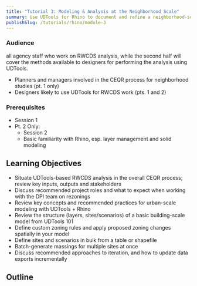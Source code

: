 ```yaml
---
title: "Tutorial 3: Modeling & Analysis at the Neighborhood Scale"
summary: Use UDTools for Rhino to document and refine a neighborhood-scale RWCDS.
publishSlug: /tutorials/rhino/module-3
---
```


### Audience

all agency staff who work on RWCDS analysis, while the second half will cover the methods available to designers for performing the analysis using UDTools.
- Planners and managers involved in the CEQR process for neighborhood studies (pt. 1 only)
- Designers likely to use UDTools for RWCDS work (pts. 1 and 2)

### Prerequisites

- Session 1
- Pt. 2 Only:
  - Session 2
  - Basic familiarity with Rhino, esp. layer management and solid modeling

## Learning Objectives

- Situate UDTools-based RWCDS analysis in the overall CEQR process; review key inputs, outputs and stakeholders
- Discuss recommended project roles and what to expect when working with the DPI team on rezonings
- Review key concepts and recommended practices for urban-scale modeling with UDTools + Rhino
- Review the structure (layers, sites/scenarios) of a basic building-scale model from UDTools 101
- Define custom zoning rules and apply proposed zoning changes spatially in your model
- Define sites and scenarios in bulk from a table or shapefile
- Batch-generate massings for multiple sites at once
- Discuss recommended approaches to iteration, and how to update data exports incrementally

## Outline

